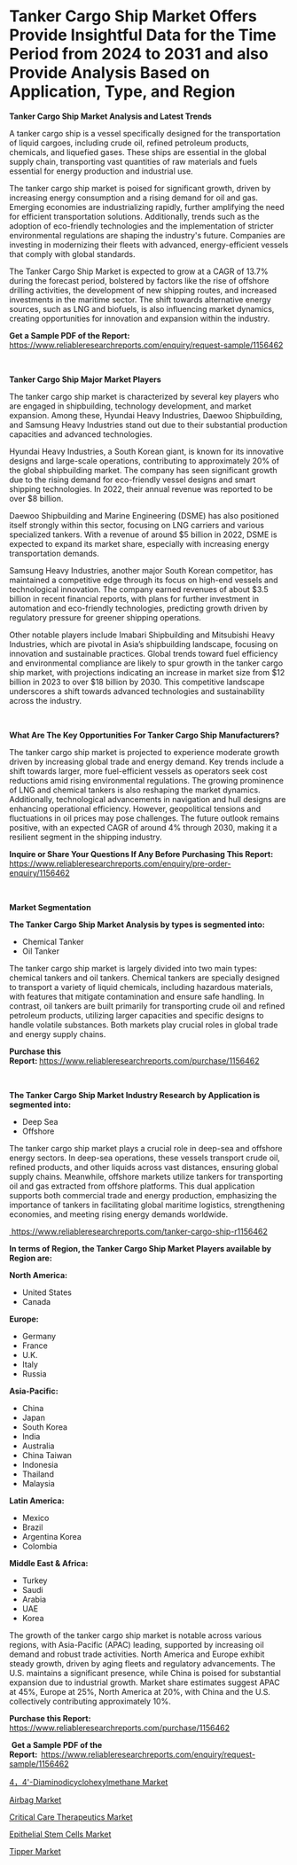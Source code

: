 <p><h1>Tanker Cargo Ship Market Offers Provide Insightful Data for the Time Period from 2024 to 2031 and also Provide Analysis Based on Application, Type, and Region</h1></p><p><strong>Tanker Cargo Ship Market Analysis and Latest Trends</strong></p>
<p><p>A tanker cargo ship is a vessel specifically designed for the transportation of liquid cargoes, including crude oil, refined petroleum products, chemicals, and liquefied gases. These ships are essential in the global supply chain, transporting vast quantities of raw materials and fuels essential for energy production and industrial use.</p><p>The tanker cargo ship market is poised for significant growth, driven by increasing energy consumption and a rising demand for oil and gas. Emerging economies are industrializing rapidly, further amplifying the need for efficient transportation solutions. Additionally, trends such as the adoption of eco-friendly technologies and the implementation of stricter environmental regulations are shaping the industry's future. Companies are investing in modernizing their fleets with advanced, energy-efficient vessels that comply with global standards.</p><p>The Tanker Cargo Ship Market is expected to grow at a CAGR of 13.7% during the forecast period, bolstered by factors like the rise of offshore drilling activities, the development of new shipping routes, and increased investments in the maritime sector. The shift towards alternative energy sources, such as LNG and biofuels, is also influencing market dynamics, creating opportunities for innovation and expansion within the industry.</p></p>
<p><strong>Get a Sample PDF of the Report:&nbsp;</strong> <a href="https://www.reliableresearchreports.com/enquiry/request-sample/1156462?utm_campaign=37&utm_medium=2&utm_source=Github&utm_content=ia&utm_term=02112024&utm_id=tanker-cargo-ship">https://www.reliableresearchreports.com/enquiry/request-sample/1156462</a></p>
<p>&nbsp;</p>
<p><strong>Tanker Cargo Ship Major Market Players</strong></p>
<p><p>The tanker cargo ship market is characterized by several key players who are engaged in shipbuilding, technology development, and market expansion. Among these, Hyundai Heavy Industries, Daewoo Shipbuilding, and Samsung Heavy Industries stand out due to their substantial production capacities and advanced technologies.</p><p>Hyundai Heavy Industries, a South Korean giant, is known for its innovative designs and large-scale operations, contributing to approximately 20% of the global shipbuilding market. The company has seen significant growth due to the rising demand for eco-friendly vessel designs and smart shipping technologies. In 2022, their annual revenue was reported to be over $8 billion.</p><p>Daewoo Shipbuilding and Marine Engineering (DSME) has also positioned itself strongly within this sector, focusing on LNG carriers and various specialized tankers. With a revenue of around $5 billion in 2022, DSME is expected to expand its market share, especially with increasing energy transportation demands.</p><p>Samsung Heavy Industries, another major South Korean competitor, has maintained a competitive edge through its focus on high-end vessels and technological innovation. The company earned revenues of about $3.5 billion in recent financial reports, with plans for further investment in automation and eco-friendly technologies, predicting growth driven by regulatory pressure for greener shipping operations.</p><p>Other notable players include Imabari Shipbuilding and Mitsubishi Heavy Industries, which are pivotal in Asia’s shipbuilding landscape, focusing on innovation and sustainable practices. Global trends toward fuel efficiency and environmental compliance are likely to spur growth in the tanker cargo ship market, with projections indicating an increase in market size from $12 billion in 2023 to over $18 billion by 2030. This competitive landscape underscores a shift towards advanced technologies and sustainability across the industry.</p></p>
<p>&nbsp;</p>
<p><strong>What Are The Key Opportunities For Tanker Cargo Ship Manufacturers?</strong></p>
<p><p>The tanker cargo ship market is projected to experience moderate growth driven by increasing global trade and energy demand. Key trends include a shift towards larger, more fuel-efficient vessels as operators seek cost reductions amid rising environmental regulations. The growing prominence of LNG and chemical tankers is also reshaping the market dynamics. Additionally, technological advancements in navigation and hull designs are enhancing operational efficiency. However, geopolitical tensions and fluctuations in oil prices may pose challenges. The future outlook remains positive, with an expected CAGR of around 4% through 2030, making it a resilient segment in the shipping industry.</p></p>
<p><strong>Inquire or Share Your Questions If Any Before Purchasing This Report:</strong> <a href="https://www.reliableresearchreports.com/enquiry/pre-order-enquiry/1156462?utm_campaign=37&utm_medium=2&utm_source=Github&utm_content=ia&utm_term=02112024&utm_id=tanker-cargo-ship">https://www.reliableresearchreports.com/enquiry/pre-order-enquiry/1156462</a></p>
<p>&nbsp;</p>
<p><strong>Market Segmentation</strong></p>
<p><strong>The Tanker Cargo Ship Market Analysis by types is segmented into:</strong></p>
<p><ul><li>Chemical Tanker</li><li>Oil Tanker</li></ul></p>
<p><p>The tanker cargo ship market is largely divided into two main types: chemical tankers and oil tankers. Chemical tankers are specially designed to transport a variety of liquid chemicals, including hazardous materials, with features that mitigate contamination and ensure safe handling. In contrast, oil tankers are built primarily for transporting crude oil and refined petroleum products, utilizing larger capacities and specific designs to handle volatile substances. Both markets play crucial roles in global trade and energy supply chains.</p></p>
<p><strong>Purchase this Report:&nbsp;</strong><a href="https://www.reliableresearchreports.com/purchase/1156462?utm_campaign=37&utm_medium=2&utm_source=Github&utm_content=ia&utm_term=02112024&utm_id=tanker-cargo-ship">https://www.reliableresearchreports.com/purchase/1156462</a></p>
<p>&nbsp;</p>
<p><strong>The Tanker Cargo Ship Market Industry Research by Application is segmented into:</strong></p>
<p><ul><li>Deep Sea</li><li>Offshore</li></ul></p>
<p><p>The tanker cargo ship market plays a crucial role in deep-sea and offshore energy sectors. In deep-sea operations, these vessels transport crude oil, refined products, and other liquids across vast distances, ensuring global supply chains. Meanwhile, offshore markets utilize tankers for transporting oil and gas extracted from offshore platforms. This dual application supports both commercial trade and energy production, emphasizing the importance of tankers in facilitating global maritime logistics, strengthening economies, and meeting rising energy demands worldwide.</p></p>
<p><a href="https://www.reliableresearchreports.com/tanker-cargo-ship-r1156462?utm_campaign=37&utm_medium=2&utm_source=Github&utm_content=ia&utm_term=02112024&utm_id=tanker-cargo-ship">&nbsp;https://www.reliableresearchreports.com/tanker-cargo-ship-r1156462</a></p>
<p><strong>In terms of Region, the Tanker Cargo Ship Market Players available by Region are:</strong></p>
<p>
    <p> <strong> North America: </strong>
        <ul>
            <li>United States</li>
            <li>Canada</li>
        </ul>
        </p> 
    <p> <strong> Europe: </strong>
        <ul>
            <li>Germany</li>
            <li>France</li>
            <li>U.K.</li>
            <li>Italy</li>
            <li>Russia</li>
        </ul>
        </p> 
    <p> <strong> Asia-Pacific: </strong>
        <ul>
            <li>China</li>
            <li>Japan</li>
            <li>South Korea</li>
            <li>India</li>
            <li>Australia</li>
            <li>China Taiwan</li>
            <li>Indonesia</li>
            <li>Thailand</li>
            <li>Malaysia</li>
        </ul>
        </p> 
    <p> <strong> Latin America: </strong>
        <ul>
            <li>Mexico</li>
            <li>Brazil</li>
            <li>Argentina Korea</li>
            <li>Colombia</li>
        </ul>
        </p> 
    <p> <strong> Middle East & Africa: </strong>
        <ul>
            <li>Turkey</li>
            <li>Saudi</li>
            <li>Arabia</li>
            <li>UAE</li>
            <li>Korea</li>
        </ul>
    </p>
    </p>
<p><p>The growth of the tanker cargo ship market is notable across various regions, with Asia-Pacific (APAC) leading, supported by increasing oil demand and robust trade activities. North America and Europe exhibit steady growth, driven by aging fleets and regulatory advancements. The U.S. maintains a significant presence, while China is poised for substantial expansion due to industrial growth. Market share estimates suggest APAC at 45%, Europe at 25%, North America at 20%, with China and the U.S. collectively contributing approximately 10%.</p></p>
<p><strong>Purchase this Report: </strong><a href="https://www.reliableresearchreports.com/purchase/1156462?utm_campaign=37&utm_medium=2&utm_source=Github&utm_content=ia&utm_term=02112024&utm_id=tanker-cargo-ship">https://www.reliableresearchreports.com/purchase/1156462</a></p>
<p>&nbsp;<strong>Get a Sample PDF of the Report:&nbsp;&nbsp;</strong><a href="https://www.reliableresearchreports.com/enquiry/request-sample/1156462?utm_campaign=37&utm_medium=2&utm_source=Github&utm_content=ia&utm_term=02112024&utm_id=tanker-cargo-ship">https://www.reliableresearchreports.com/enquiry/request-sample/1156462</a></p>
<p><strong></strong></p>
<p><p><a href="https://www.linkedin.com/pulse/44-diaminodicyclohexylmethane-market-global-regional-analysis-jfive?utm_campaign=37&utm_medium=2&utm_source=Github&utm_content=ia&utm_term=02112024&utm_id=tanker-cargo-ship">4，4'-Diaminodicyclohexylmethane Market</a></p><p><a href="https://github.com/LacThu1/Market-Research-Report-List-1/blob/main/airbag-market.md?utm_campaign=37&utm_medium=2&utm_source=Github&utm_content=ia&utm_term=02112024&utm_id=tanker-cargo-ship">Airbag Market</a></p><p><a href="https://issuu.com/reportprime-2/docs/critical-care-therapeutics-market-s_bba59dab9db059?utm_campaign=37&utm_medium=2&utm_source=Github&utm_content=ia&utm_term=02112024&utm_id=tanker-cargo-ship">Critical Care Therapeutics Market</a></p><p><a href="https://issuu.com/reportprime-2/docs/epithelial-stem-cells-market-size-2_455fb0a5b21811?utm_campaign=37&utm_medium=2&utm_source=Github&utm_content=ia&utm_term=02112024&utm_id=tanker-cargo-ship">Epithelial Stem Cells Market</a></p><p><a href="https://github.com/ChristianClark406/Market-Research-Report-List-1/blob/main/tipper-market.md?utm_campaign=37&utm_medium=2&utm_source=Github&utm_content=ia&utm_term=02112024&utm_id=tanker-cargo-ship">Tipper Market</a></p></p>